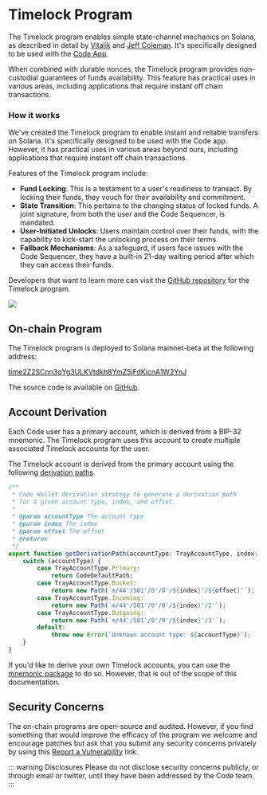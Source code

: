 # Timelock Program 

The Timelock program enables simple state-channel mechanics on Solana, as described in detail by [Vitalik](https://vitalik.ca/general/2021/01/05/rollup.html) and [Jeff Coleman](https://www.jeffcoleman.ca/state-channels/). It's specifically designed to be used with the [Code App](https://www.getcode.com/download). 

When combined with durable nonces, the Timelock program provides non-custodial guarantees of funds availability. This feature has practical uses in various areas, including applications that require instant off chain transactions.

### How it works

We've created the Timelock program to enable instant and reliable transfers on Solana. It's specifically designed to be used with the Code app. However, it has practical uses in various areas beyond ours, including applications that require instant off chain transactions. 

Features of the Timelock program include:

* **Fund Locking**: This is a testament to a user's readiness to transact. By locking their funds, they vouch for their availability and commitment.
* **State Transition**: This pertains to the changing status of locked funds. A joint signature, from both the user and the Code Sequencer, is mandated.
* **User-Initiated Unlocks**: Users maintain control over their funds, with the capability to kick-start the unlocking process on their terms.
* **Fallback Mechanisms**: As a safeguard, if users face issues with the Code Sequencer, they have a built-in 21-day waiting period after which they can access their funds.

Developers that want to learn more can visit the [GitHub repository](https://github.com/code-wallet/code-program-library/tree/main/timelock) for the Timelock program.

<img src="https://github.com/code-wallet/code-program-library/blob/main/timelock/docs/timelock-token.png?raw=true" />

## On-chain Program

The Timelock program is deployed to Solana mainnet-beta at the following address:

[time2Z2SCnn3qYg3ULKVtdkh8YmZ5jFdKicnA1W2YnJ](https://explorer.solana.com/address/time2Z2SCnn3qYg3ULKVtdkh8YmZ5jFdKicnA1W2YnJ)

The source code is available on [GitHub](https://github.com/code-wallet/code-program-library/tree/main/timelock). 

## Account Derivation

Each Code user has a primary account, which is derived from a BIP-32 mnemonic. The Timelock program uses this account to create multiple associated Timelock accounts for the user. 

The Timelock account is derived from the primary account using the following [derivation paths](https://github.com/code-wallet/timelock-explorer/blob/77a01f685dbaa4f77c2c1ec1e59b4ce568c8a388/src/types/explorer/CodeWallet.ts#L107C1-L129C2).


```js
/**
 * Code Wallet derivation strategy to generate a derivation path
 * for a given account type, index, and offset.
 * 
 * @param accountType The account type
 * @param index The index
 * @param offset The offset
 * @returns 
 */
export function getDerivationPath(accountType: TrayAccountType, index: number, offset: number = 0) : Path {
    switch (accountType) {
        case TrayAccountType.Primary:
            return CodeDefaultPath;
        case TrayAccountType.Bucket:
            return new Path(`m/44'/501'/0'/0'/${index}'/${offset}'`);
        case TrayAccountType.Incoming:
            return new Path(`m/44'/501'/0'/0'/${index}'/2'`);
        case TrayAccountType.Outgoing:
            return new Path(`m/44'/501'/0'/0'/${index}'/3'`);
        default:
            throw new Error(`Unknown account type: ${accountType}`);
    }
}
```

If you'd like to derive your own Timelock accounts, you can use the [mnemonic package](https://www.npmjs.com/package/@code-wallet/mnemonic) to do so. However, that is out of the scope of this documentation.

## Security Concerns

The on-chain programs are open-source and audited. However, if you find something that would improve the efficacy of the program we welcome and encourage patches but ask that you submit any security concerns privately by using this [Report a Vulnerability](https://github.com/code-wallet/code-program-library/security/advisories/new) link.

::: warning Disclosures
Please do not disclose security concerns publicly, or through email or twitter, until they have been addressed by the Code team.
:::
